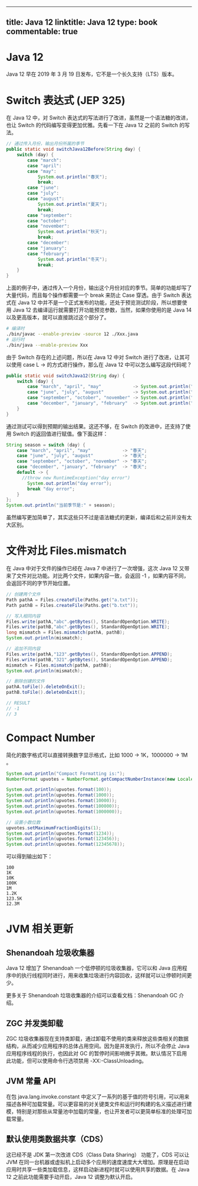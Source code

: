 
---
title: Java 12
linktitle: Java 12
type: book
commentable: true
---

# Java 12

Java 12 早在 2019 年 3 月 19 日发布，它不是一个长久支持（LTS）版本。

# Switch 表达式 (JEP 325)

在 Java 12 中，对 Switch 表达式的写法进行了改进，虽然是一个语法糖的改进，也让 Switch 的代码编写变得更加优雅。先看一下在 Java 12 之前的 Switch 的写法。

```java
// 通过传入月份，输出月份所属的季节
public static void switchJava12Before(String day) {
    switch (day) {
        case "march":
        case "april":
        case "may":
            System.out.println("春天");
            break;
        case "june":
        case "july":
        case "august":
            System.out.println("夏天");
            break;
        case "september":
        case "october":
        case "november":
            System.out.println("秋天");
            break;
        case "december":
        case "january":
        case "february":
            System.out.println("冬天");
            break;
    }
}
```

上面的例子中，通过传入一个月份，输出这个月份对应的季节。简单的功能却写了大量代码，而且每个操作都需要一个 break 来防止 Case 穿透。由于 Switch 表达式在 Java 12 中并不是一个正式发布的功能，还处于预览测试阶段，所以想要使用 Java 12 去编译运行就需要打开功能预览参数，当然，如果你使用的是 Java 14 以及更高版本，就可以直接跳过这个部分了。

```sh
# 编译时
./bin/javac --enable-preview -source 12 ./Xxx.java
# 运行时
./bin/java --enable-preview Xxx
```

由于 Switch 存在的上述问题，所以在 Java 12 中对 Switch 进行了改进，让其可以使用 case L -> 的方式进行操作，那么在 Java 12 中可以怎么编写这段代码呢？

```java
public static void switchJava12(String day) {
    switch (day) {
        case "march", "april", "may"            -> System.out.println("春天");
        case "june", "july", "august"           -> System.out.println("夏天");
        case "september", "october", "november" -> System.out.println("秋天");
        case "december", "january", "february"  -> System.out.println("冬天");
    }
}
```

通过测试可以得到预期的输出结果。这还不够，在 Switch 的改进中，还支持了使用 Switch 的返回值进行赋值。像下面这样：

```java
String season = switch (day) {
    case "march", "april", "may"            -> "春天";
    case "june", "july", "august"           -> "春天";
    case "september", "october", "november" -> "春天";
    case "december", "january", "february"  -> "春天";
    default -> {
      //throw new RuntimeException("day error")
        System.out.println("day error");
        break "day error";
    }
};
System.out.println("当前季节是:" + season);
```

虽然编写更加简单了，其实这些只不过是语法糖式的更新，编译后和之前并没有太大区别。

# 文件对比 Files.mismatch

在 Java 中对于文件的操作已经在 Java 7 中进行了一次增强，这次 Java 12 又带来了文件对比功能。对比两个文件，如果内容一致，会返回 -1 ，如果内容不同，会返回不同的字节开始位置。

```java
// 创建两个文件
Path pathA = Files.createFile(Paths.get("a.txt"));
Path pathB = Files.createFile(Paths.get("b.txt"));

// 写入相同内容
Files.write(pathA,"abc".getBytes(), StandardOpenOption.WRITE);
Files.write(pathB,"abc".getBytes(), StandardOpenOption.WRITE);
long mismatch = Files.mismatch(pathA, pathB);
System.out.println(mismatch);

// 追加不同内容
Files.write(pathA,"123".getBytes(), StandardOpenOption.APPEND);
Files.write(pathB,"321".getBytes(), StandardOpenOption.APPEND);
mismatch = Files.mismatch(pathA, pathB);
System.out.println(mismatch);

// 删除创建的文件
pathA.toFile().deleteOnExit();
pathB.toFile().deleteOnExit();

// RESULT
// -1
// 3
```

# Compact Number

简化的数字格式可以直接转换数字显示格式，比如 1000 -> 1K，1000000 -> 1M 。

```java
System.out.println("Compact Formatting is:");
NumberFormat upvotes = NumberFormat.getCompactNumberInstance(new Locale("en", "US"), Style.SHORT);

System.out.println(upvotes.format(100));
System.out.println(upvotes.format(1000));
System.out.println(upvotes.format(10000));
System.out.println(upvotes.format(100000));
System.out.println(upvotes.format(1000000));

// 设置小数位数
upvotes.setMaximumFractionDigits(1);
System.out.println(upvotes.format(1234));
System.out.println(upvotes.format(123456));
System.out.println(upvotes.format(12345678));
```

可以得到输出如下：

```
100
1K
10K
100K
1M
1.2K
123.5K
12.3M
```

# JVM 相关更新

## Shenandoah 垃圾收集器

Java 12 增加了 Shenandoah 一个低停顿的垃圾收集器，它可以和 Java 应用程序中的执行线程同时进行，用来收集垃圾进行内容回收，这样就可以让停顿时间更少。

更多关于 Shenandoah 垃圾收集器的介绍可以查看文档：Shenandoah GC 介绍。

## ZGC 并发类卸载

ZGC 垃圾收集器现在支持类卸载，通过卸载不使用的类来释放这些类相关的数据结构，从而减少应用程序的总体占用空间。因为是并发执行，所以不会停止 Java 应用程序线程的执行，也因此对 GC 的暂停时间影响微乎其微。默认情况下启用此功能，但可以使用命令行选项禁用 -XX:-ClassUnloading。

## JVM 常量 API

在包 java.lang.invoke.constant 中定义了一系列的基于值的符号引用，可以用来描述各种可加载常量。可以更容易的对关键类文件和运行时构建的名义描述进行建模，特别是对那些从常量池中加载的常量，也让开发者可以更简单标准的处理可加载常量。

## 默认使用类数据共享（CDS）

这已经不是 JDK 第一次改进 CDS（Class Data Sharing） 功能了，CDS 可以让 JVM 在同一台机器或虚拟机上启动多个应用的速度速度大大增加。原理是在启动应用时共享一些类加载信息，这样启动新进程时就可以使用共享的数据。在 Java 12 之前此功能需要手动开启，Java 12 调整为默认开启。

    
